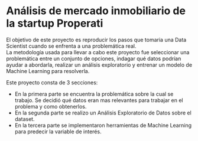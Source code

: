 # Análisis de mercado inmobiliario de la startup Properati    

El objetivo de este proyecto es reproducir los pasos que tomaria una Data Scientist cuando se enfrenta a una problemática real.  
La metodología usada para llevar a cabo este proyecto fue seleccionar una problemática entre un conjunto de opciones, indagar qué datos podrían ayudar a abordarla, realizar un análisis exploratorio y entrenar un modelo de Machine Learning para resolverla.  

Este proyecto consta de 3 secciones: 
* En la primera parte se encuentra la problemática sobre la cual se trabajo. Se decidió qué datos eran mas relevantes para trabajar en el problema y como obtenerlos. 
* En la segunda parte se realizo un Análisis Exploratorio de Datos sobre el dataset. 
* En la tercera parte se implementaron herramientas de Machine Learning para predecir la variable de interés.
